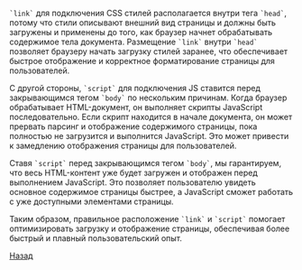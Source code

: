 `` `link` `` для подключения CSS стилей располагается внутри тега `` `head` ``, потому что стили описывают внешний вид страницы и должны быть загружены и применены до того, как браузер начнет обрабатывать содержимое тела документа. Размещение `` `link` `` внутри `` `head` `` позволяет браузеру начать загрузку стилей заранее, что обеспечивает быстрое отображение и корректное форматирование страницы для пользователей.

С другой стороны, `` `script` `` для подключения JS ставится перед закрывающимся тегом `` `body` `` по нескольким причинам. Когда браузер обрабатывает HTML-документ, он выполняет скрипты JavaScript последовательно. Если скрипт находится в начале документа, он может прервать парсинг и отображение содержимого страницы, пока полностью не загрузится и выполнится JavaScript. Это может привести к замедлению отображения страницы для пользователей.

Ставя `` `script` `` перед закрывающимся тегом `` `body` ``, мы гарантируем, что весь HTML-контент уже будет загружен и отображен перед выполнением JavaScript. Это позволяет пользователю увидеть основное содержимое страницы быстрее, а JavaScript сможет работать с уже доступными элементами страницы.

Таким образом, правильное расположение `` `link` `` и `` `script` `` помогает оптимизировать загрузку и отображение страницы, обеспечивая более быстрый и плавный пользовательский опыт.

[Назад](0.%20Подготовка%20к%20собеседованию/001%20HTML.md)

